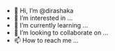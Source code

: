 - 👋 Hi, I’m @dirashaka
- 👀 I’m interested in ...
- 🌱 I’m currently learning ...
- 💞️ I’m looking to collaborate on ...
- 📫 How to reach me ...

<!---
dirashaka/dirashaka is a ✨ special ✨ repository because its `README.md` (this file) appears on your GitHub profile.
You can click the Preview link to take a look at your changes.
--->
